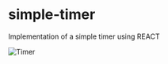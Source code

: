# simple-timer
Implementation of a simple timer using REACT

![Timer](https://user-images.githubusercontent.com/50865519/170036868-947d57d2-30e7-4c37-9a86-406e70d288b5.gif)
